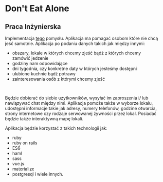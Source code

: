 # Don't Eat Alone
## Praca Inżynierska
Implementacja [tego](http://www.ideaswatch.com/startup-idea/dont-eat-alone) pomysłu.
Aplikacja ma pomagać osobom które nie chcą jeść samotnie.
Aplikacja po podaniu danych takich jak między innymi:
* obszary, lokale w których chcemy zjeść bądź z których chcemy zamówić jedzenie
* godziny nam odpowidające
* dni tygodnia, czy konkretne daty w których jesteśmy dostępni
* ulubione kuchnie bądź potrawy
* zainteresowania osób z którymi chcemy zjeść
</br>

Będzie dobierać do siebie użytkowników, wysyłać im zaproszenia i/ lub nawiązywać chat między nimi.
Aplikacja pomoże także w wyborze lokalu, udostępni informacje takie jak adresy, numery telefonów,
godzine otwarcia, strony internetowe czy rodzaje serwowanej żywności przez lokal.
Posiadać będzie także interaktywną mapę lokali.

Aplikacja będzie korzystać z takich technologii jak:
* ruby
* ruby on rails
* ES6
* haml
* sass
* vue.js
* materialize
* postgresql
i wiele innych.
